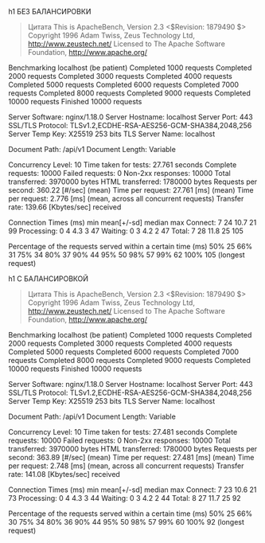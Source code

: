 h1 БЕЗ БАЛАНСИРОВКИ

> Цитата
This is ApacheBench, Version 2.3 <$Revision: 1879490 $>
Copyright 1996 Adam Twiss, Zeus Technology Ltd, http://www.zeustech.net/
Licensed to The Apache Software Foundation, http://www.apache.org/



Benchmarking localhost (be patient)
Completed 1000 requests
Completed 2000 requests
Completed 3000 requests
Completed 4000 requests
Completed 5000 requests
Completed 6000 requests
Completed 7000 requests
Completed 8000 requests
Completed 9000 requests
Completed 10000 requests
Finished 10000 requests


Server Software:        nginx/1.18.0
Server Hostname:        localhost
Server Port:            443
SSL/TLS Protocol:       TLSv1.2,ECDHE-RSA-AES256-GCM-SHA384,2048,256
Server Temp Key:        X25519 253 bits
TLS Server Name:        localhost

Document Path:          /api/v1
Document Length:        Variable

Concurrency Level:      10
Time taken for tests:   27.761 seconds
Complete requests:      10000
Failed requests:        0
Non-2xx responses:      10000
Total transferred:      3970000 bytes
HTML transferred:       1780000 bytes
Requests per second:    360.22 [#/sec] (mean)
Time per request:       27.761 [ms] (mean)
Time per request:       2.776 [ms] (mean, across all concurrent requests)
Transfer rate:          139.66 [Kbytes/sec] received

Connection Times (ms)
              min  mean[+/-sd] median   max
Connect:        7   24  10.7     21      99
Processing:     0    4   4.3      3      47
Waiting:        0    3   4.2      2      47
Total:          7   28  11.8     25     105

Percentage of the requests served within a certain time (ms)
  50%     25
  66%     31
  75%     34
  80%     37
  90%     44
  95%     50
  98%     57
  99%     62
 100%    105 (longest request)


h1 С БАЛАНСИРОВКОЙ
> Цитата
This is ApacheBench, Version 2.3 <$Revision: 1879490 $>
Copyright 1996 Adam Twiss, Zeus Technology Ltd, http://www.zeustech.net/
Licensed to The Apache Software Foundation, http://www.apache.org/

Benchmarking localhost (be patient)
Completed 1000 requests
Completed 2000 requests
Completed 3000 requests
Completed 4000 requests
Completed 5000 requests
Completed 6000 requests
Completed 7000 requests
Completed 8000 requests
Completed 9000 requests
Completed 10000 requests
Finished 10000 requests


Server Software:        nginx/1.18.0
Server Hostname:        localhost
Server Port:            443
SSL/TLS Protocol:       TLSv1.2,ECDHE-RSA-AES256-GCM-SHA384,2048,256
Server Temp Key:        X25519 253 bits
TLS Server Name:        localhost

Document Path:          /api/v1
Document Length:        Variable

Concurrency Level:      10
Time taken for tests:   27.481 seconds
Complete requests:      10000
Failed requests:        0
Non-2xx responses:      10000
Total transferred:      3970000 bytes
HTML transferred:       1780000 bytes
Requests per second:    363.89 [#/sec] (mean)
Time per request:       27.481 [ms] (mean)
Time per request:       2.748 [ms] (mean, across all concurrent requests)
Transfer rate:          141.08 [Kbytes/sec] received

Connection Times (ms)
              min  mean[+/-sd] median   max
Connect:        7   23  10.6     21      73
Processing:     0    4   4.3      3      44
Waiting:        0    3   4.2      2      44
Total:          8   27  11.7     25      92

Percentage of the requests served within a certain time (ms)
  50%     25
  66%     30
  75%     34
  80%     36
  90%     44
  95%     50
  98%     57
  99%     60
 100%     92 (longest request)
